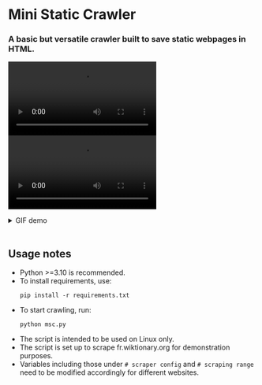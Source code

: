 Mini Static Crawler
===========================================
### A basic but versatile crawler built to save static webpages in HTML.

<video src="https://github.com/kysterics/mini-static-crawler/blob/main/demo/msc-demo.mp4" alt="msc demo"></video>
<video src="https://github.com/kysterics/mini-static-crawler/blob/main/demo/result-demo.mp4" alt="result demo"></video>
<details>
  <summary>GIF demo</summary>

  ![demo](https://ptpimg.me/l48mm0.gif)
  :warning: Use [this link](https://ptpimg.me/l48mm0.gif) if the GIF fails to render.
</details>
<br>

Usage notes
-----------------------------
* Python >=3.10 is recommended.
* To install requirements, use:
  ```properties
  pip install -r requirements.txt
* To start crawling, run:
  ```properties
  python msc.py
* The script is intended to be used on Linux only.
* The script is set up to scrape fr.wiktionary.org for demonstration purposes.
* Variables including those under `# scraper config` and `# scraping range` need to be modified accordingly for different websites.
